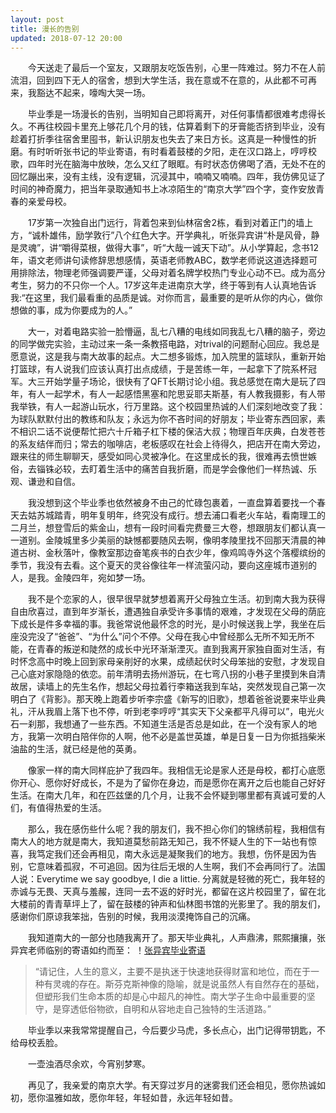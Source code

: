 ```yaml
---
layout: post
title: 漫长的告别
updated: 2018-07-12 20:00
---
```


&emsp;&emsp;今天送走了最后一个室友，又跟朋友吃饭告别，心里一阵难过。努力不在人前流泪，回到四下无人的宿舍，想到大学生活，我在意或不在意的，从此都不可再来，我豁达不起来，嚎啕大哭一场。

&emsp;&emsp;毕业季是一场漫长的告别，当明知自己即将离开，对任何事情都很难考虑得长久。不再往校园卡里充上够花几个月的钱，估算着剩下的牙膏能否挤到毕业，没有趁着打折季往宿舍里囤书，新认识朋友也失去了来日方长。这真是一种慢性的折磨。有时听听张书记的毕业寄语，有时看着鼓楼的夕阳，走在汉口路上，哼哼校歌，四年时光在脑海中放映，怎么又红了眼眶。有时状态仿佛喝了酒，无处不在的回忆蹦出来，没有主线，没有逻辑，沉浸其中，喃喃又喃喃。四年，我仿佛见证了时间的神奇魔力，把当年录取通知书上冰凉陌生的“南京大学”四个字，变作安放青春的亲爱母校。

&emsp;&emsp;17岁第一次独自出门远行，背着包来到仙林宿舍2栋，看到对着正门的墙上方，“诚朴雄伟，励学敦行”八个红色大字。开学典礼，听张异宾讲“朴是风骨，静是灵魂”，讲“嚼得菜根，做得大事”，听“大哉一诚天下动”。从小学算起，念书12年，语文老师讲句读修辞思想感情，英语老师教ABC，数学老师说这道选择题可用排除法，物理老师强调要严谨，父母对着名牌学校热门专业心动不已。成为高分考生，努力的不只你一个人。17岁这年走进南京大学，终于等到有人认真地告诉我:“在这里，我们最看重的品质是诚。对你而言，最重要的是听从你的内心，做你想做的事，成为你要成为的人。”

&emsp;&emsp;大一，对着电路实验一脸懵逼，乱七八糟的电线如同我乱七八糟的脑子，旁边的同学做完实验，主动过来一条一条教搭电路，对trival的问题耐心回应。我总是愿意说，这是我与南大故事的起点。大二想多锻炼，加入院里的篮球队，重新开始打篮球，有人说我们应该认真打出点成绩，于是苦练一年，一起拿下了院系杯冠军。大三开始学量子场论，很快有了QFT长期讨论小组。我总感觉在南大是玩了四年，有人一起学术，有人一起感悟黑塞和陀思妥耶夫斯基，有人教我摄影，有人带我举铁，有人一起游山玩水，行万里路。这个校园里热诚的人们深刻地改变了我：为球队默默付出的教练和队友；永远为你不吝时间的好朋友；毕业寄东西回家，素不相识二话不说便帮忙把六十斤箱子杠下楼的保洁大叔；物理百年庆典，白发苍苍的系友结伴而归；常去的咖啡店，老板感叹在社会上待得久，把店开在南大旁边，跟来往的师生聊聊天，感受如同心灵被净化。在这里成长的我，很难再去愤世嫉俗，去锱铢必较，去盯着生活中的痛苦自我折磨，而是学会像他们一样热诚、乐观、谦逊和自信。

&emsp;&emsp;我没想到这个毕业季也依然被身不由己的忙碌包裹着，一直盘算着要找一个春天去姑苏城踏青，明年复明年，终究没有成行。想去浦口看老火车站，看南理工的二月兰，想登雪后的紫金山，想有一段时间看完费曼三大卷，想跟朋友们都认真一一道别。金陵城里多少美丽的缺憾都要随风去啊，像明孝陵里找不回那天清晨的神道古树、金秋落叶，像教室那边奋笔疾书的白衣少年，像鸡鸣寺外这个落樱缤纷的季节，我没有去看。这个夏天的灵谷像往年一样流萤闪动，要向这座城市道别的人，是我。金陵四年，宛如梦一场。

&emsp;&emsp;我不是个恋家的人，很早很早就梦想着离开父母独立生活。初到南大我为获得自由欣喜过，直到年岁渐长，遭遇独自承受许多事情的艰难，才发现在父母的荫庇下成长是件多幸福的事。我爸常说他最怀念的时光，是小时候送我上学，我坐在后座没完没了“爸爸”、“为什么”问个不停。父母在我心中曾经那么无所不知无所不能，在青春的叛逆和陡然的成长中光环渐渐湮灭。直到我离开家独自面对生活，有时怀念高中时晚上回到家母亲削好的水果，成绩起伏时父母笨拙的安慰，才发现自己心底对家隐隐的依恋。前年清明去扬州游玩，在七弯八拐的小巷子里摸到朱自清故居，读墙上的先生名作，想起父母拉着行李箱送我到车站，突然发现自己第一次明白了《背影》。那天晚上跑着步听李宗盛《新写的旧歌》，想着爸爸说要来毕业典礼，汗从我眉上落下也不停，听到老李哼哼“其实天下父亲都平凡得可以”，电光火石一刹那，我想通了一些东西。不知道生活是否总是如此，在一个没有家人的地方，我第一次明白陪伴你的人啊，他不必是盖世英雄，单是日复一日为你抵挡柴米油盐的生活，就已经是他的英勇。

&emsp;&emsp;像家一样的南大同样庇护了我四年。我相信无论是家人还是母校，都打心底愿你开心、愿你好好成长，不是为了留你在身边，而是愿你在离开之后也能自己好好生活。在南大几年，和在匹兹堡的几个月，让我不会怀疑到哪里都有真诚可爱的人们，有值得热爱的生活。

&emsp;&emsp;那么，我在感伤些什么呢？我的朋友们，我不担心你们的锦绣前程，我相信有南大人的地方就是南大，我知道莫愁前路无知己，我不怀疑人生的下一站也有惊喜，我笃定我们还会再相见，南大永远是凝聚我们的地方。我想，伤怀是因为告别，它意味着孤寂，不可追回。因为往后无垠的人生啊，我们不会再同行了。法国人说：Everytime we say goodbye, I die a littie. 分离就是轻微的死亡，我年轻的赤诚与无畏、天真与羞赧，连同一去不返的好时光，都留在这片校园里了，留在北大楼前的青青草坪上了，留在鼓楼的钟声和仙林图书馆的光影里了。我的朋友们，感谢你们原谅我笨拙，告别的时候，我用淡漠掩饰自己的沉痛。

&emsp;&emsp;我知道南大的一部分也随我离开了。那天毕业典礼，人声鼎沸，熙熙攘攘，张异宾老师临别的寄语如约而至：
！[张异宾毕业寄语](/assets/img/Yibin.mp4)
>“请记住，人生的意义，主要不是执迷于快速地获得财富和地位，而在于一种有灵魂的存在。斯芬克斯神像的隐喻，就是说虽然人有自然存在的基础，但塑形我们生命本质的却是心中超凡的神性。南大学子生命中最重要的坚守，是穿透低俗物欲，自明和从容地走自己独特的生活道路。”

&emsp;&emsp;毕业季以来我常常提醒自己，今后要少马虎，多长点心，出门记得带钥匙，不给母校丢脸。

&emsp;&emsp;一壶浊酒尽余欢，今宵别梦寒。

&emsp;&emsp;再见了，我亲爱的南京大学。有天穿过岁月的迷雾我们还会相见，愿你热诚如初，愿你温雅如故，愿你年轻，年轻如昔，永远年轻如昔。
